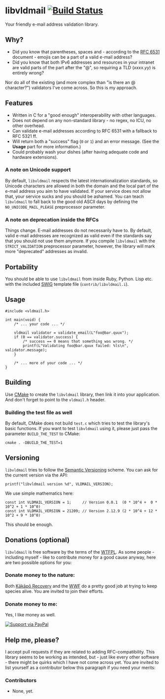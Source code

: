 # libvldmail [![Build Status](https://travis-ci.org/dertuxmalwieder/libvldmail.svg?branch=master)](https://travis-ci.org/dertuxmalwieder/libvldmail)

Your friendly e-mail address validation library.

## Why?

* Did you know that parentheses, spaces and - according to the [RFC 6531](https://tools.ietf.org/html/rfc6531) document - emojis can be a part of a valid e-mail address?
* Did you know that both IPv6 addresses and resources in your intranet are valid parts of the part after the "@", so requiring a TLD (*xxxx.yy*) is entirely wrong?

Nor do all of the existing (and more complex than "is there an @ character?") validators I've come across. So this is my approach.

## Features

* Written in C for a "good enough" interoperability with other languages.
* Does not depend on any non-standard library - no regex, no ICU, no other overhead.
* Can validate e-mail addresses according to RFC 6531 with a fallback to RFC 5321 ff.
* Will return both a "success" flag (`0` or `1`) and an error message. (See the **Usage** part for more information.)
* Could probably wash your dishes (after having adequate code and hardware extensions).

### A note on Unicode support

By default, `libvldmail` respects the latest internationalization standards, so Unicode characters are allowed in both the domain and the local part of the e-mail address you aim to have validated. If your service does not allow that, your service sucks and you should be ashamed. You can teach `libvldmail` to fall back to the good old ASCII days by defining the `NO_UNICODE_MAIL_PLEASE` preprocessor parameter.

### A note on deprecation inside the RFCs

Things change. E-mail addresses do not necessarily have to. By default, valid e-mail addresses are recognized as valid even if the standards say that you should not use them anymore. If you compile `libvldmail` with the `STRICT_VALIDATION` preprocessor parameter, however, the library will mark more "deprecated" addresses as invalid.

## Portability

You should be able to use `libvldmail` from inside Ruby, Python. Lisp etc. with the included [SWIG](http://www.swig.org/) template file (`contrib/libvldmail.i`).

## Usage

    #include <vldmail.h>
    
    int main(void) {
        /* ... your code ... */
        
        vldmail validator = validate_email(L"foo@bar.quux");
        if (0 == validator.success) {
            /* success == 0 means that something was wrong. */
            printf(L"Validating foo@bar.quux failed: %ls\n", validator.message);
        }
        
        /* ... more of your code ... */
    }

## Building

Use [CMake](https://cmake.org/) to create the `libvldmail` library, then link it into your application. And don't forget to point to the `vldmail.h` header.

### Building the test file as well

By default, CMake does not build `test.c` which tries to test the library's basic functions. If you want to test `libvldmail` using it, please just pass the parameter `BUILD_THE_TEST` to CMake:

    cmake . -DBUILD_THE_TEST=1

## Versioning

`libvldmail` tries to follow the [Semantic Versioning](https://semver.org/) scheme. You can ask for the current version via the API:

    printf("libvldmail version %d", VLDMAIL_VERSION);

We use simple mathematics here:

    const int VLDMAIL_VERSION = 1;     // Version 0.0.1  (0 * 10^4 +  0 * 10^2 + 1 * 10^0)
    const int VLDMAIL_VERSION = 21209; // Version 2.12.9 (2 * 10^4 + 12 * 10^2 + 9 * 10^0)

This should be enough.

## Donations (optional)

`libvldmail` is free software by the terms of the [WTFPL](http://www.wtfpl.net/txt/copying/). As some people - including myself - like to contribute money for a good cause anyway, here are two possible options for you:

### Donate money to the nature:

Both [Kākāpō Recovery](http://kakaporecovery.org.nz/) and the [WWF](https://support.wwf.org.uk/adopt-a-panda) do a pretty good job at trying to keep species alive. You are invited to join their efforts.

### Donate money to me:

Yes, I like money as well.

[![Support via PayPal](https://cdn.rawgit.com/twolfson/paypal-github-button/1.0.0/dist/button.svg)](https://www.paypal.me/GebtmireuerGeld/)

## Help me, please?

I accept pull requests if they are related to adding RFC-compatibility. This library seems to be working as intended, but - just like every other software - there might be quirks which I have not come across yet. You are invited to list yourself as a contributor below this paragraph if you need your merits:

### Contributors

* None, yet.
